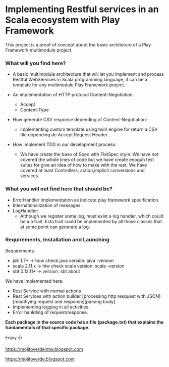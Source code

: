 # Implementing Restful services in an Scala ecosystem with Play Framework #

This project is a proof of concept about the basic architeture of a Play Framework multimodule project.

### What will you find here? ###

* A basic multimodule architecture that will let you implement and process Restful WebServices in Scala programming language, it can be a template for any multimodule Play Framework project.
* An implementation of HTTP protocol Content-Negotiation:
    * Accept
    * Content-Type
* How generate CSV response depending of Content-Negotiation:
    * Implementing custom template using twirl engine for return a CSV file depending de Accept Request Header.
    
* How implement TDD in our development process:
    * We have create the base of Spec with FlatSpec style: We have not covered the whole lines of code but we have create enoguh test suites for give an idea of how to make with the rest. We have covered at least Controllers, action,implicit conversions and services. 
    
### What you will not find here that should be? ###

* ErrorHandler implementation as indicate play framework specification. 
* Internationalization of messages.
* LogHandler: 
    * Although we register some log, must exist a log handler, which could be a a trait. Esta trait could be implemented by all those classes that at some point can generate a log.

    
### Requirements, Installation and Launching ###

Requirements

* jdk 1.7+ -> how check java version: java -version
* scala 2.11.x -> hiw check scala version: scala -version
* sbt 0.13.11+ -> version: sbt about

We have implemented here:

* Rest Service with normal actions
* Rest Services with action builder [processing http resquest with JSON][modifiying request and response][parsing body]
* Implementing logging in all activities.
* Error hanldling of request/response.


**Each package in the source code has a file (package.txt) that explains the fundamentals of that specific package.**  

Enjoy :+1:



https://mojitoverdeintw.blogspot.com 

https://mojitoverde.blogspot.com
